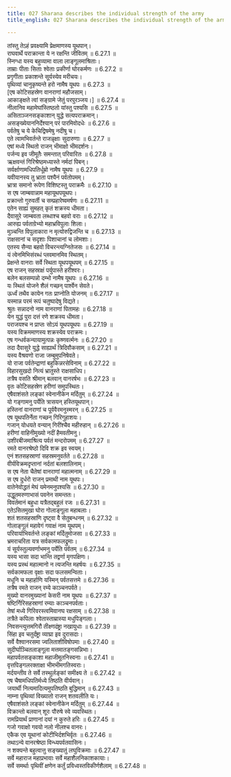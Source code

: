 ```yaml
---
title: 027 Sharana describes the individual strength of the army
title_english: 027 Sharana describes the individual strength of the army

---
```

<div class="audioEmbed"  caption="श्रीराम-हरिसीताराममूर्ति-घनपाठिभ्यां वचनम्" src="https://archive.org/download/Ramayana-recitation-Sriram-harisItArAmamUrti-Ghanapaati-v2/Kanda_6/Kanda_6_YK-027-Sharana_describes_the_individual_strength_of_the_army_0.mp3"></div>

तांस्तु तेऽहं प्रवक्ष्यामि प्रेक्षमाणस्य यूथपान्।  
राघवार्थे पराक्रान्ता ये न रक्षन्ति जीवितम् ॥ 6.27.1 ॥   
स्निग्धा यस्य बहुव्यामा वाला लाङ्गूलमाश्रिताः।  
ताम्राः पीताः सिताः श्वेताः प्रकीर्णा घोरकर्मणः ॥ 6.27.2 ॥   
प्रगृगीताः प्रकाशन्ते सूर्यस्येव मरीचयः।  
पृथिव्यां चानुकृष्यन्ते हरो नामैष यूथपः ॥ 6.27.3 ॥   
[एष कोटिसहस्रेण वानराणां महौजसाम्।  
आकाङ्क्षते त्वां सङ्ग्रामे जेतुं परपुरञ्जय।] ॥ 6.27.4 ॥   
नीलानिव महामेघांस्तिष्ठतो यांस्तु पश्यसि ॥ 6.27.5 ॥   
असिताञ्जनसङ्काशान् युद्धे सत्यपराक्रमान्।  
असङ्ख्येयाननिर्देश्यान् परं पारमिवोदधेः ॥ 6.27.6 ॥   
पर्वतेषु च ये केचिद्विषमेषु नदीषु च।  
एते त्वामभिवर्तन्ते राजन्नृक्षाः सुदारुणाः ॥ 6.27.7 ॥   
एषां मध्ये स्थितो राजन् भीमाक्षो भीमदर्शनः।  
पर्जन्य इव जीमूतैः समन्तात् परिवारितः ॥ 6.27.8 ॥   
ऋक्षवन्तं गिरिश्रेष्ठमध्यास्ते नर्मदां पिबन्।  
सर्वर्क्षाणामधिपतिर्धूम्रो नामैष यूथपः ॥ 6.27.9 ॥   
यवीयानस्य तु भ्राता पश्यैनं पर्वतोपमम्।  
भ्रात्रा समानो रूपेण विशिष्टस्तु पराक्रमैः ॥ 6.27.10 ॥   
स एष जाम्बवान्नाम महायूथपयूथपः।  
प्रक्रान्तो गुरुवर्ती च सम्प्रहारेष्वमर्षणः ॥ 6.27.11 ॥   
एतेन साह्यं सुमहत् कृतं शक्रस्य धीमता।  
दैवासुरे जाम्बवता लब्धाश्च बहवो वराः ॥ 6.27.12 ॥   
आरुह्य पर्वताग्रेभ्यो महाभ्रविपुलाः शिलाः।  
मुञ्चन्ति विपुलाकारा न मृत्योरुद्विजन्ति च ॥ 6.27.13 ॥   
राक्षसानां च सदृशाः पिशाचानां च लोमशाः।  
एतस्य सैन्या बहवो विचरन्त्यग्नितेजसः ॥ 6.27.14 ॥   
यं त्वेनमिभिसंरब्धं प्लवमानमिव स्थितम्।  
प्रेक्षन्ते वानराः सर्वे स्थिता यूथपयूथपम् ॥ 6.27.15 ॥   
एष राजन् सहस्राक्षं पर्युपास्ते हरीश्वरः।  
बलेन बलसम्पन्नो दम्भो नामैष यूथपः ॥ 6.27.16 ॥   
यः स्थितं योजने शैलं गच्छन् पार्श्वेन सेवते।  
ऊर्ध्वं तथैव कायेन गतः प्राप्नोति योजनम् ॥ 6.27.17 ॥   
यस्मान्न परमं रूपं चतुष्पादेषु विद्यते।  
श्रुतः सन्नादनो नाम वानराणां पितामहः ॥ 6.27.18 ॥   
येन युद्धं पुरा दत्तं रणे शक्रस्य धीमता।  
पराजयश्च न प्राप्तः सोऽयं यूथपयूथपः ॥ 6.27.19 ॥   
यस्य विक्रममाणस्य शक्रस्येव पराक्रमः।  
एष गन्धर्वकन्यायामुत्पन्नः कृष्णवर्त्मनः ॥ 6.27.20 ॥   
तदा दैवासुरे युद्धे साह्यार्थं त्रिदिवौकसाम् ॥ 6.27.21 ॥   
यस्य वैश्रवणो राजा जम्बुमुपनिषेवते।  
यो राजा पर्वतेन्द्राणां बहुकिन्नरसेविनाम् ॥ 6.27.22 ॥   
विहारसुखदो नित्यं भ्रातुस्ते राक्षसाधिप।  
तत्रैष वसति श्रीमान् बलवान् वानरर्षभः ॥ 6.27.23 ॥   
वृतः कोटिसहस्रेण हरीणां समुपस्थितः।  
एषैवाशंसते लङ्कां स्वेनानीकेन मर्दितुम् ॥ 6.27.24 ॥   
यो गङ्गामनु पर्येति त्रासयन् हस्तियूथपान्।  
हस्तिनां वानराणां च पूर्ववैरमनुस्मरन् ॥ 6.27.25 ॥   
एष यूथपतिर्नेता गच्छन् गिरिगुहाशयः।  
गजान् योधयते वन्यान् गिरींश्चैव महीरुहान् ॥ 6.27.26 ॥   
हरीणां वाहिनीमुख्यो नदीं हैमवतीमनु।  
उशीरबीजमाश्रित्य पर्वतं मन्दरोपमम् ॥ 6.27.27 ॥   
रमते वानरश्रेष्ठो दिवि शक्र इव स्वयम्।  
एनं शतसहस्राणां सहस्रमनुवर्तते ॥ 6.27.28 ॥   
वीर्यविक्रमदृप्तानां नर्दतां बलशालिनाम्।  
स एष नेता चैतेषां वानराणां महात्मनाम् ॥ 6.27.29 ॥   
स एष दुर्धरो राजन् प्रमाथी नाम यूथपः।  
वातेनेवोद्धतं मेघं यमेनमनुपश्यसि ॥ 6.27.30 ॥   
उद्धूतमरुणाभासं पवनेन समन्ततः।  
विवर्तमानं बहुधा यत्रैतद्बहुलं रजः ॥ 6.27.31 ॥   
एतेऽसितमुखा घोरा गोलाङ्गूला महाबलाः।  
शतं शतसहस्राणि दृष्ट्वा वै सेतुबन्धनम् ॥ 6.27.32 ॥   
गोलाङ्गूलं महावेगं गवाक्षं नाम यूथपम्।  
परिवार्याभिवर्तन्ते लङ्कां मर्दितुमोजसा ॥ 6.27.33 ॥   
भ्रमराचरिता यत्र सर्वकामफलद्रुमाः।  
यं सूर्यस्तुल्यवर्णाभमनु पर्येति पर्वतम् ॥ 6.27.34 ॥   
यस्य भासा सदा भान्ति तद्वर्णा मृगपक्षिणः।  
यस्य प्रस्थं महात्मानो न त्यजन्ति महर्षयः ॥ 6.27.35 ॥   
सर्वकामफला वृक्षाः सदा फलसमन्विताः।  
मधूनि च महार्हाणि यस्मिन् पर्वतसत्तमे ॥ 6.27.36 ॥   
तत्रैष रमते राजन् रम्ये काञ्चनपर्वते।  
मुख्यो वानरमुख्यानां केसरी नाम यूथपः ॥ 6.27.37 ॥   
षष्टिर्गिरिसहस्राणां रम्याः काञ्चनपर्वताः।  
तेषां मध्ये गिरिवरस्त्वमिवानघ रक्षसाम् ॥ 6.27.38 ॥   
तत्रैते कपिलाः श्वेतास्ताम्रास्या मधुपिङ्गलाः।  
निवसन्त्युत्तमगिरौ तीक्ष्णदंष्ट्रा नखायुधाः ॥ 6.27.39 ॥   
सिंहा इव चतुर्दंष्ट्रा व्याघ्रा इव दुरासदाः।  
सर्वे वैश्वानरसमा ज्वलिताशीविषोपमाः ॥ 6.27.40 ॥   
सुदीर्घाञ्चितलाङ्गूला मत्तमातङ्गसन्निभाः।  
महापर्वतसङ्काशा महाजीमूतनिस्वनाः ॥ 6.27.41 ॥   
वृत्तपिङ्गलरक्ताक्षा भीमभीमगतिस्वराः।  
मर्दयन्तीव ते सर्वे तस्थुर्लङ्कां समीक्ष्य ते ॥ 6.27.42 ॥   
एष चैषामधिपतिर्मध्ये तिष्ठति वीर्यवान्।  
जयार्थी नित्यमादित्यमुपतिष्ठति बुद्धिमान् ॥ 6.27.43 ॥   
नाम्ना पृथिव्यां विख्यातो राजन् शतवलीति यः।  
एषैवाशंसते लङ्कां स्वेनानीकेन मर्दितुम् ॥ 6.27.44 ॥   
विक्रान्तो बलवान् शूरः पौरुषे स्वे व्यवस्थितः।  
रामप्रियार्थं प्राणानां दयां न कुरुते हरिः ॥ 6.27.45 ॥   
गजो गवाक्षो गवयो नलो नीलश्च वानरः।  
एकैक एव यूथानां कोटीभिर्दशभिर्वृतः ॥ 6.27.46 ॥   
तथाऽन्ये वानरश्रेष्ठा विन्ध्यपर्वतवासिनः।  
न शक्यन्ते बहुत्वात्तु सङ्ख्यातुं लघुविक्रमाः ॥ 6.27.47 ॥   
सर्वे महाराज महाप्रभावाः सर्वे महाशैलनिकाशकायाः।  
सर्वे समर्थाः पृथिवीं क्षणेन कर्तुं प्रविध्वस्तविकीर्णशैलाम् ॥ 6.27.48 ॥   